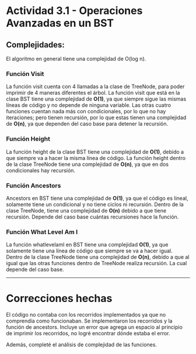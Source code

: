 # Actividad 3.1 - Operaciones Avanzadas en un BST
## Complejidades:

El algoritmo en general tiene una complejidad de O(log n).

### Función Visit

La función visit cuenta con 4 llamadas a la clase de TreeNode, para poder imprimir de 4 maneras diferentes el árbol. 
La función visit que está en la clase BST tiene una complejidad de **O(1)**, ya que siempre sigue las mismas líneas de 
código y no depende de ninguna variable. Las otras cuatro funciones cuentan nada más con condicionales, por lo que no 
hay iteraciones; pero tienen recursión, por lo que estas tienen una complejidad de **O(n)**, ya que dependen del caso base
para detener la recursión.

### Función Height

La función height de la clase BST tiene una complejidad de **O(1)**, debido a que siempre va a hacer la misma línea de código.
La función height dentro de la clase TreeNode tiene una complejidad de **O(n)**, ya que en dos condicionales hay recursión. 

### Función Ancestors

Ancestors en BST tiene una complejidad de **O(1)**, ya que el código es lineal, solamente tiene un condicional y no tiene ciclos
ni recursión. Dentro de la clase TreeNode, tiene una complejidad de **O(n)** debido a que tiene recursión. Depende del caso base
cuántas recursiones hace la función. 

### Función What Level Am I

La función whatlevelamI en BST tiene una complejidad **O(1)**, ya que solamente tiene una línea de código que siempre se va a hacer
igual. Dentro de la clase TreeNode tiene una complejidad de **O(n)**, debido a que al igual que las otras funciones dentro de TreeNode
realiza recursión. La cual depende del caso base. 

---
# Correcciones hechas

El código no contaba con los recorridos implementados ya que no comprendía como funcionaban. Se implementaron los recorridos 
y la función de ancestors. Incluye un error que agrega un espacio al principio de imprimir los recorridos, no logré encontrar dónde
estaba el error. 

Además, completé el análisis de complejidad de las funciones. 